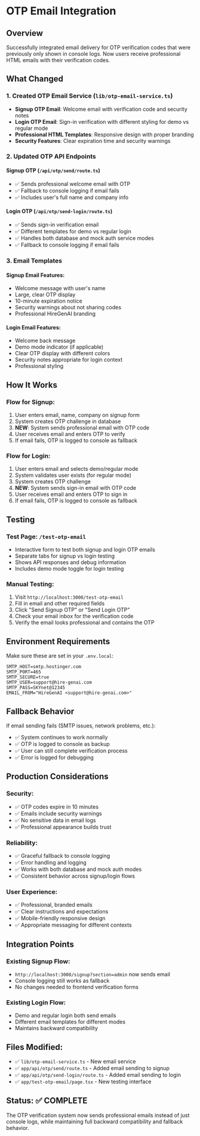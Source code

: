 # OTP Email Integration

## Overview
Successfully integrated email delivery for OTP verification codes that were previously only shown in console logs. Now users receive professional HTML emails with their verification codes.

## What Changed

### 1. Created OTP Email Service (`lib/otp-email-service.ts`)
- **Signup OTP Email**: Welcome email with verification code and security notes
- **Login OTP Email**: Sign-in verification with different styling for demo vs regular mode
- **Professional HTML Templates**: Responsive design with proper branding
- **Security Features**: Clear expiration time and security warnings

### 2. Updated OTP API Endpoints

#### Signup OTP (`/api/otp/send/route.ts`)
- ✅ Sends professional welcome email with OTP
- ✅ Fallback to console logging if email fails
- ✅ Includes user's full name and company info

#### Login OTP (`/api/otp/send-login/route.ts`)
- ✅ Sends sign-in verification email
- ✅ Different templates for demo vs regular login
- ✅ Handles both database and mock auth service modes
- ✅ Fallback to console logging if email fails

### 3. Email Templates

#### Signup Email Features:
- Welcome message with user's name
- Large, clear OTP display
- 10-minute expiration notice
- Security warnings about not sharing codes
- Professional HireGenAI branding

#### Login Email Features:
- Welcome back message
- Demo mode indicator (if applicable)
- Clear OTP display with different colors
- Security notes appropriate for login context
- Professional styling

## How It Works

### Flow for Signup:
1. User enters email, name, company on signup form
2. System creates OTP challenge in database
3. **NEW**: System sends professional email with OTP code
4. User receives email and enters OTP to verify
5. If email fails, OTP is logged to console as fallback

### Flow for Login:
1. User enters email and selects demo/regular mode
2. System validates user exists (for regular mode)
3. System creates OTP challenge
4. **NEW**: System sends sign-in email with OTP code
5. User receives email and enters OTP to sign in
6. If email fails, OTP is logged to console as fallback

## Testing

### Test Page: `/test-otp-email`
- Interactive form to test both signup and login OTP emails
- Separate tabs for signup vs login testing
- Shows API responses and debug information
- Includes demo mode toggle for login testing

### Manual Testing:
1. Visit `http://localhost:3000/test-otp-email`
2. Fill in email and other required fields
3. Click "Send Signup OTP" or "Send Login OTP"
4. Check your email inbox for the verification code
5. Verify the email looks professional and contains the OTP

## Environment Requirements

Make sure these are set in your `.env.local`:
```env
SMTP_HOST=smtp.hostinger.com
SMTP_PORT=465
SMTP_SECURE=true
SMTP_USER=support@hire-genai.com
SMTP_PASS=SKYnet@12345
EMAIL_FROM="HireGenAI <support@hire-genai.com>"
```

## Fallback Behavior

If email sending fails (SMTP issues, network problems, etc.):
- ✅ System continues to work normally
- ✅ OTP is logged to console as backup
- ✅ User can still complete verification process
- ✅ Error is logged for debugging

## Production Considerations

### Security:
- ✅ OTP codes expire in 10 minutes
- ✅ Emails include security warnings
- ✅ No sensitive data in email logs
- ✅ Professional appearance builds trust

### Reliability:
- ✅ Graceful fallback to console logging
- ✅ Error handling and logging
- ✅ Works with both database and mock auth modes
- ✅ Consistent behavior across signup/login flows

### User Experience:
- ✅ Professional, branded emails
- ✅ Clear instructions and expectations
- ✅ Mobile-friendly responsive design
- ✅ Appropriate messaging for different contexts

## Integration Points

### Existing Signup Flow:
- `http://localhost:3000/signup?section=admin` now sends email
- Console logging still works as fallback
- No changes needed to frontend verification forms

### Existing Login Flow:
- Demo and regular login both send emails
- Different email templates for different modes
- Maintains backward compatibility

## Files Modified:
- ✅ `lib/otp-email-service.ts` - New email service
- ✅ `app/api/otp/send/route.ts` - Added email sending to signup
- ✅ `app/api/otp/send-login/route.ts` - Added email sending to login
- ✅ `app/test-otp-email/page.tsx` - New testing interface

## Status: ✅ COMPLETE

The OTP verification system now sends professional emails instead of just console logs, while maintaining full backward compatibility and fallback behavior.
